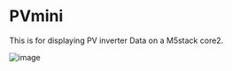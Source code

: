 # PVmini


This is for displaying PV inverter Data on a M5stack core2.

![image](https://github.com/Bavarialex/PVmini/blob/main/pics/image.png)
